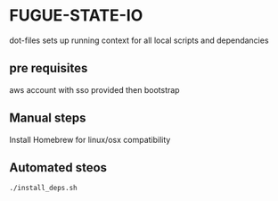 FUGUE-STATE-IO
==============

dot-files sets up running context for all local scripts and dependancies

## pre requisites
aws account with sso provided then bootstrap
## Manual steps
Install Homebrew for linux/osx compatibility

## Automated steos
```./install_deps.sh```
